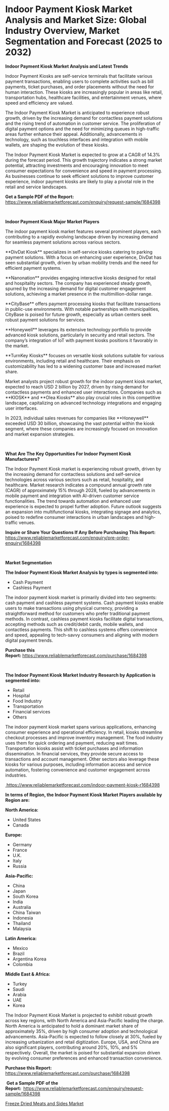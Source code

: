 <p><h1>Indoor Payment Kiosk Market Analysis and Market Size: Global Industry Overview, Market Segmentation and Forecast (2025 to 2032)</h1></p><p><strong>Indoor Payment Kiosk Market Analysis and Latest Trends</strong></p>
<p><p>Indoor Payment Kiosks are self-service terminals that facilitate various payment transactions, enabling users to complete activities such as bill payments, ticket purchases, and order placements without the need for human interaction. These kiosks are increasingly popular in areas like retail, transportation hubs, healthcare facilities, and entertainment venues, where speed and efficiency are valued.</p><p>The Indoor Payment Kiosk Market is anticipated to experience robust growth, driven by the increasing demand for contactless payment solutions and the rising trend of automation in customer service. The proliferation of digital payment options and the need for minimizing queues in high-traffic areas further enhance their appeal. Additionally, advancements in technology, such as touchless interfaces and integration with mobile wallets, are shaping the evolution of these kiosks.</p><p>The Indoor Payment Kiosk Market is expected to grow at a CAGR of 14.3% during the forecast period. This growth trajectory indicates a strong market potential, attracting investments and encouraging innovation to meet consumer expectations for convenience and speed in payment processing. As businesses continue to seek efficient solutions to improve customer experience, indoor payment kiosks are likely to play a pivotal role in the retail and service landscapes.</p></p>
<p><strong>Get a Sample PDF of the Report:&nbsp;</strong> <a href="https://www.reliablemarketforecast.com/enquiry/request-sample/1684398?utm_campaign=2929&utm_medium=2&utm_source=Github&utm_content=ia&utm_term=26032025&utm_id=indoor-payment-kiosk">https://www.reliablemarketforecast.com/enquiry/request-sample/1684398</a></p>
<p>&nbsp;</p>
<p><strong>Indoor Payment Kiosk Major Market Players</strong></p>
<p><p>The indoor payment kiosk market features several prominent players, each contributing to a rapidly evolving landscape driven by increasing demand for seamless payment solutions across various sectors.</p><p>**DivDat Kiosk** specializes in self-service kiosks catering to parking payment solutions. With a focus on enhancing user experience, DivDat has seen substantial growth, driven by urban mobility trends and the need for efficient payment systems. </p><p>**Nanonation** provides engaging interactive kiosks designed for retail and hospitality sectors. The company has experienced steady growth, spurred by the increasing demand for digital customer engagement solutions, achieving a market presence in the multimillion-dollar range.</p><p>**CityBase** offers payment processing kiosks that facilitate transactions in public-use environments. With notable partnerships with municipalities, CityBase is poised for future growth, especially as urban centers seek robust payment solutions for services.</p><p>**Honeywell** leverages its extensive technology portfolio to provide advanced kiosk solutions, particularly in security and retail sectors. The company’s integration of IoT with payment kiosks positions it favorably in the market.</p><p>**TurnKey Kiosks** focuses on versatile kiosk solutions suitable for various environments, including retail and healthcare. Their emphasis on customizability has led to a widening customer base and increased market share.</p><p>Market analysts project robust growth for the indoor payment kiosk market, expected to reach USD 2 billion by 2027, driven by rising demand for contactless payments and enhanced user interactions. Companies such as **KIOSK** and **Olea Kiosks** also play crucial roles in this competitive landscape, capitalizing on advanced technology integrations and engaging user interfaces.</p><p>In 2023, individual sales revenues for companies like **Honeywell** exceeded USD 30 billion, showcasing the vast potential within the kiosk segment, where these companies are increasingly focused on innovation and market expansion strategies.</p></p>
<p>&nbsp;</p>
<p><strong>What Are The Key Opportunities For Indoor Payment Kiosk Manufacturers?</strong></p>
<p><p>The Indoor Payment Kiosk market is experiencing robust growth, driven by the increasing demand for contactless solutions and self-service technologies across various sectors such as retail, hospitality, and healthcare. Market research indicates a compound annual growth rate (CAGR) of approximately 15% through 2028, fueled by advancements in mobile payment and integration with AI-driven customer service functionalities. The trend towards automation and enhanced user experience is expected to propel further adoption. Future outlook suggests an expansion into multifunctional kiosks, integrating signage and analytics, poised to redefine consumer interactions in urban landscapes and high-traffic venues.</p></p>
<p><strong>Inquire or Share Your Questions If Any Before Purchasing This Report:</strong> <a href="https://www.reliablemarketforecast.com/enquiry/pre-order-enquiry/1684398?utm_campaign=2929&utm_medium=2&utm_source=Github&utm_content=ia&utm_term=26032025&utm_id=indoor-payment-kiosk">https://www.reliablemarketforecast.com/enquiry/pre-order-enquiry/1684398</a></p>
<p>&nbsp;</p>
<p><strong>Market Segmentation</strong></p>
<p><strong>The Indoor Payment Kiosk Market Analysis by types is segmented into:</strong></p>
<p><ul><li>Cash Payment</li><li>Cashless Payment</li></ul></p>
<p><p>The indoor payment kiosk market is primarily divided into two segments: cash payment and cashless payment systems. Cash payment kiosks enable users to make transactions using physical currency, providing a straightforward method for customers who prefer traditional payment methods. In contrast, cashless payment kiosks facilitate digital transactions, accepting methods such as credit/debit cards, mobile wallets, and contactless payments. This shift to cashless systems offers convenience and speed, appealing to tech-savvy consumers and aligning with modern digital payment trends.</p></p>
<p><strong>Purchase this Report:&nbsp;</strong><a href="https://www.reliablemarketforecast.com/purchase/1684398?utm_campaign=2929&utm_medium=2&utm_source=Github&utm_content=ia&utm_term=26032025&utm_id=indoor-payment-kiosk">https://www.reliablemarketforecast.com/purchase/1684398</a></p>
<p>&nbsp;</p>
<p><strong>The Indoor Payment Kiosk Market Industry Research by Application is segmented into:</strong></p>
<p><ul><li>Retail</li><li>Hospital</li><li>Food Industry</li><li>Transportation</li><li>Financial services</li><li>Others</li></ul></p>
<p><p>The indoor payment kiosk market spans various applications, enhancing consumer experience and operational efficiency. In retail, kiosks streamline checkout processes and improve inventory management. The food industry uses them for quick ordering and payment, reducing wait times. Transportation kiosks assist with ticket purchases and information dissemination. In financial services, they provide secure access to transactions and account management. Other sectors also leverage these kiosks for various purposes, including information access and service automation, fostering convenience and customer engagement across industries.</p></p>
<p><a href="https://www.reliablemarketforecast.com/indoor-payment-kiosk-r1684398?utm_campaign=2929&utm_medium=2&utm_source=Github&utm_content=ia&utm_term=26032025&utm_id=indoor-payment-kiosk">&nbsp;https://www.reliablemarketforecast.com/indoor-payment-kiosk-r1684398</a></p>
<p><strong>In terms of Region, the Indoor Payment Kiosk Market Players available by Region are:</strong></p>
<p>
    <p> <strong> North America: </strong>
        <ul>
            <li>United States</li>
            <li>Canada</li>
        </ul>
        </p> 
    <p> <strong> Europe: </strong>
        <ul>
            <li>Germany</li>
            <li>France</li>
            <li>U.K.</li>
            <li>Italy</li>
            <li>Russia</li>
        </ul>
        </p> 
    <p> <strong> Asia-Pacific: </strong>
        <ul>
            <li>China</li>
            <li>Japan</li>
            <li>South Korea</li>
            <li>India</li>
            <li>Australia</li>
            <li>China Taiwan</li>
            <li>Indonesia</li>
            <li>Thailand</li>
            <li>Malaysia</li>
        </ul>
        </p> 
    <p> <strong> Latin America: </strong>
        <ul>
            <li>Mexico</li>
            <li>Brazil</li>
            <li>Argentina Korea</li>
            <li>Colombia</li>
        </ul>
        </p> 
    <p> <strong> Middle East & Africa: </strong>
        <ul>
            <li>Turkey</li>
            <li>Saudi</li>
            <li>Arabia</li>
            <li>UAE</li>
            <li>Korea</li>
        </ul>
    </p>
    </p>
<p><p>The Indoor Payment Kiosk Market is projected to exhibit robust growth across key regions, with North America and Asia-Pacific leading the charge. North America is anticipated to hold a dominant market share of approximately 35%, driven by high consumer adoption and technological advancements. Asia-Pacific is expected to follow closely at 30%, fueled by increasing urbanization and retail digitization. Europe, USA, and China are also significant players, contributing around 20%, 10%, and 5% respectively. Overall, the market is poised for substantial expansion driven by evolving consumer preferences and enhanced transaction convenience.</p></p>
<p><strong>Purchase this Report: </strong><a href="https://www.reliablemarketforecast.com/purchase/1684398?utm_campaign=2929&utm_medium=2&utm_source=Github&utm_content=ia&utm_term=26032025&utm_id=indoor-payment-kiosk">https://www.reliablemarketforecast.com/purchase/1684398</a></p>
<p>&nbsp;<strong>Get a Sample PDF of the Report:&nbsp;&nbsp;</strong><a href="https://www.reliablemarketforecast.com/enquiry/request-sample/1684398?utm_campaign=2929&utm_medium=2&utm_source=Github&utm_content=ia&utm_term=26032025&utm_id=indoor-payment-kiosk">https://www.reliablemarketforecast.com/enquiry/request-sample/1684398</a></p>
<p><strong></strong></p>
<p><p><a href="https://github.com/verikaahova/Market-Research-Report-List-1/blob/main/freeze-dried-meats-and-sides-market.md?utm_campaign=2929&utm_medium=2&utm_source=Github&utm_content=ia&utm_term=26032025&utm_id=indoor-payment-kiosk">Freeze Dried Meats and Sides Market</a></p></p>